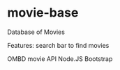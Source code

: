 # movie-base

Database of Movies

Features:
search bar to find movies


OMBD movie API
Node.JS
Bootstrap
